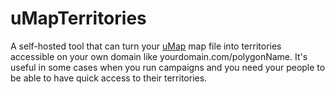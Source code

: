# uMapTerritories

A self-hosted tool that can turn your [uMap](https://umap.openstreetmap.fr/en/) map file into territories accessible on your own domain like yourdomain.com/polygonName.
It's useful in some cases when you run campaigns and you need your people to be able to have quick access to their territories.

